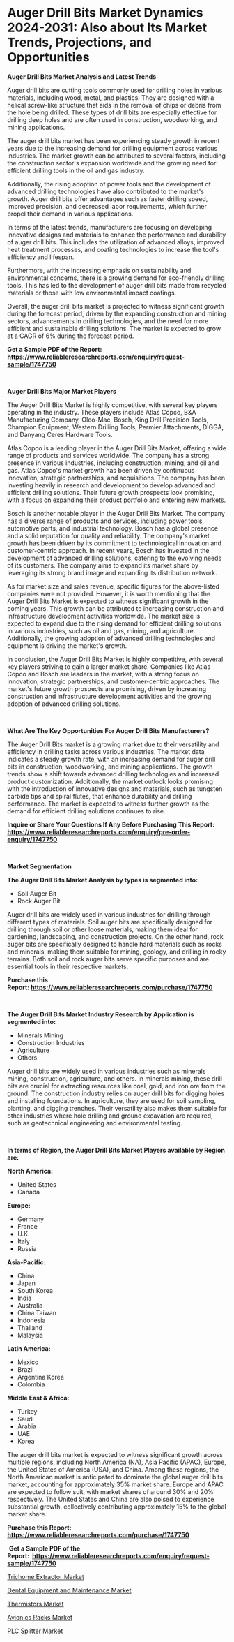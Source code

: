 <p><h1>Auger Drill Bits Market Dynamics 2024-2031: Also about Its Market Trends, Projections, and Opportunities</h1></p><p><strong>Auger Drill Bits Market Analysis and Latest Trends</strong></p>
<p><p>Auger drill bits are cutting tools commonly used for drilling holes in various materials, including wood, metal, and plastics. They are designed with a helical screw-like structure that aids in the removal of chips or debris from the hole being drilled. These types of drill bits are especially effective for drilling deep holes and are often used in construction, woodworking, and mining applications.</p><p>The auger drill bits market has been experiencing steady growth in recent years due to the increasing demand for drilling equipment across various industries. The market growth can be attributed to several factors, including the construction sector's expansion worldwide and the growing need for efficient drilling tools in the oil and gas industry.</p><p>Additionally, the rising adoption of power tools and the development of advanced drilling technologies have also contributed to the market's growth. Auger drill bits offer advantages such as faster drilling speed, improved precision, and decreased labor requirements, which further propel their demand in various applications.</p><p>In terms of the latest trends, manufacturers are focusing on developing innovative designs and materials to enhance the performance and durability of auger drill bits. This includes the utilization of advanced alloys, improved heat treatment processes, and coating technologies to increase the tool's efficiency and lifespan.</p><p>Furthermore, with the increasing emphasis on sustainability and environmental concerns, there is a growing demand for eco-friendly drilling tools. This has led to the development of auger drill bits made from recycled materials or those with low environmental impact coatings.</p><p>Overall, the auger drill bits market is projected to witness significant growth during the forecast period, driven by the expanding construction and mining sectors, advancements in drilling technologies, and the need for more efficient and sustainable drilling solutions. The market is expected to grow at a CAGR of 6% during the forecast period.</p></p>
<p><strong>Get a Sample PDF of the Report:&nbsp; <a href="https://www.reliableresearchreports.com/enquiry/request-sample/1747750">https://www.reliableresearchreports.com/enquiry/request-sample/1747750</a></strong></p>
<p>&nbsp;</p>
<p><strong>Auger Drill Bits Major Market Players</strong></p>
<p><p>The Auger Drill Bits Market is highly competitive, with several key players operating in the industry. These players include Atlas Copco, B&A Manufacturing Company, Oleo-Mac, Bosch, King Drill Precision Tools, Champion Equipment, Western Drilling Tools, Permier Attachments, DIGGA, and Danyang Ceres Hardware Tools.</p><p>Atlas Copco is a leading player in the Auger Drill Bits Market, offering a wide range of products and services worldwide. The company has a strong presence in various industries, including construction, mining, and oil and gas. Atlas Copco's market growth has been driven by continuous innovation, strategic partnerships, and acquisitions. The company has been investing heavily in research and development to develop advanced and efficient drilling solutions. Their future growth prospects look promising, with a focus on expanding their product portfolio and entering new markets.</p><p>Bosch is another notable player in the Auger Drill Bits Market. The company has a diverse range of products and services, including power tools, automotive parts, and industrial technology. Bosch has a global presence and a solid reputation for quality and reliability. The company's market growth has been driven by its commitment to technological innovation and customer-centric approach. In recent years, Bosch has invested in the development of advanced drilling solutions, catering to the evolving needs of its customers. The company aims to expand its market share by leveraging its strong brand image and expanding its distribution network.</p><p>As for market size and sales revenue, specific figures for the above-listed companies were not provided. However, it is worth mentioning that the Auger Drill Bits Market is expected to witness significant growth in the coming years. This growth can be attributed to increasing construction and infrastructure development activities worldwide. The market size is expected to expand due to the rising demand for efficient drilling solutions in various industries, such as oil and gas, mining, and agriculture. Additionally, the growing adoption of advanced drilling technologies and equipment is driving the market's growth.</p><p>In conclusion, the Auger Drill Bits Market is highly competitive, with several key players striving to gain a larger market share. Companies like Atlas Copco and Bosch are leaders in the market, with a strong focus on innovation, strategic partnerships, and customer-centric approaches. The market's future growth prospects are promising, driven by increasing construction and infrastructure development activities and the growing adoption of advanced drilling solutions.</p></p>
<p>&nbsp;</p>
<p><strong>What Are The Key Opportunities For Auger Drill Bits Manufacturers?</strong></p>
<p><p>The Auger Drill Bits market is a growing market due to their versatility and efficiency in drilling tasks across various industries. The market data indicates a steady growth rate, with an increasing demand for auger drill bits in construction, woodworking, and mining applications. The growth trends show a shift towards advanced drilling technologies and increased product customization. Additionally, the market outlook looks promising with the introduction of innovative designs and materials, such as tungsten carbide tips and spiral flutes, that enhance durability and drilling performance. The market is expected to witness further growth as the demand for efficient drilling solutions continues to rise.</p></p>
<p><strong>Inquire or Share Your Questions If Any Before Purchasing This Report: <a href="https://www.reliableresearchreports.com/enquiry/pre-order-enquiry/1747750">https://www.reliableresearchreports.com/enquiry/pre-order-enquiry/1747750</a></strong></p>
<p>&nbsp;</p>
<p><strong>Market Segmentation</strong></p>
<p><strong>The Auger Drill Bits Market Analysis by types is segmented into:</strong></p>
<p><ul><li>Soil Auger Bit</li><li>Rock Auger Bit</li></ul></p>
<p><p>Auger drill bits are widely used in various industries for drilling through different types of materials. Soil auger bits are specifically designed for drilling through soil or other loose materials, making them ideal for gardening, landscaping, and construction projects. On the other hand, rock auger bits are specifically designed to handle hard materials such as rocks and minerals, making them suitable for mining, geology, and drilling in rocky terrains. Both soil and rock auger bits serve specific purposes and are essential tools in their respective markets.</p></p>
<p><strong>Purchase this Report:&nbsp;<a href="https://www.reliableresearchreports.com/purchase/1747750">https://www.reliableresearchreports.com/purchase/1747750</a></strong></p>
<p>&nbsp;</p>
<p><strong>The Auger Drill Bits Market Industry Research by Application is segmented into:</strong></p>
<p><ul><li>Minerals Mining</li><li>Construction Industries</li><li>Agriculture</li><li>Others</li></ul></p>
<p><p>Auger drill bits are widely used in various industries such as minerals mining, construction, agriculture, and others. In minerals mining, these drill bits are crucial for extracting resources like coal, gold, and iron ore from the ground. The construction industry relies on auger drill bits for digging holes and installing foundations. In agriculture, they are used for soil sampling, planting, and digging trenches. Their versatility also makes them suitable for other industries where hole drilling and ground excavation are required, such as geotechnical engineering and environmental testing.</p></p>
<p>&nbsp;</p>
<p><strong>In terms of Region, the Auger Drill Bits Market Players available by Region are:</strong></p>
<p>
    <p> <strong> North America: </strong>
        <ul>
            <li>United States</li>
            <li>Canada</li>
        </ul>
        </p> 
    <p> <strong> Europe: </strong>
        <ul>
            <li>Germany</li>
            <li>France</li>
            <li>U.K.</li>
            <li>Italy</li>
            <li>Russia</li>
        </ul>
        </p> 
    <p> <strong> Asia-Pacific: </strong>
        <ul>
            <li>China</li>
            <li>Japan</li>
            <li>South Korea</li>
            <li>India</li>
            <li>Australia</li>
            <li>China Taiwan</li>
            <li>Indonesia</li>
            <li>Thailand</li>
            <li>Malaysia</li>
        </ul>
        </p> 
    <p> <strong> Latin America: </strong>
        <ul>
            <li>Mexico</li>
            <li>Brazil</li>
            <li>Argentina Korea</li>
            <li>Colombia</li>
        </ul>
        </p> 
    <p> <strong> Middle East & Africa: </strong>
        <ul>
            <li>Turkey</li>
            <li>Saudi</li>
            <li>Arabia</li>
            <li>UAE</li>
            <li>Korea</li>
        </ul>
    </p>
    </p>
<p><p>The auger drill bits market is expected to witness significant growth across multiple regions, including North America (NA), Asia Pacific (APAC), Europe, the United States of America (USA), and China. Among these regions, the North American market is anticipated to dominate the global auger drill bits market, accounting for approximately 35% market share. Europe and APAC are expected to follow suit, with market shares of around 30% and 20% respectively. The United States and China are also poised to experience substantial growth, collectively contributing approximately 15% to the global market share.</p></p>
<p><strong>Purchase this Report: <a href="https://www.reliableresearchreports.com/purchase/1747750">https://www.reliableresearchreports.com/purchase/1747750</a></strong></p>
<p>&nbsp;<strong>Get a Sample PDF of the Report:&nbsp;&nbsp;<a href="https://www.reliableresearchreports.com/enquiry/request-sample/1747750">https://www.reliableresearchreports.com/enquiry/request-sample/1747750</a></strong></p>
<p><strong></strong></p>
<p><p><a href="https://github.com/Chiragrp26/Market-Research-Report-List-2/blob/main/trichome-extractor-market.md">Trichome Extractor Market</a></p><p><a href="https://issuu.com/reportprime-2/docs/dental-equipment-and-maintenance-market-size-2030.">Dental Equipment and Maintenance Market</a></p><p><a href="https://medium.com/@patriciahanson2013/thermistors-market-competitive-analysis-market-trends-and-forecast-to-2030-435c4f662cfc">Thermistors Market</a></p><p><a href="https://github.com/AKSHATREPORTPRIME/Market-Research-Report-List-2/blob/main/avionics-racks-market.md">Avionics Racks Market</a></p><p><a href="https://medium.com/@patriciahanson2013/plc-splitter-market-competitive-analysis-market-trends-and-forecast-to-2030-6504475182a5">PLC Splitter Market</a></p></p>